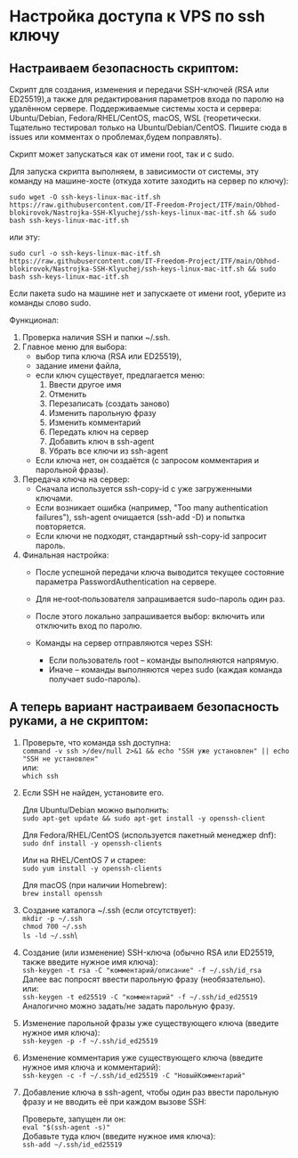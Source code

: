 # Настройка доступа к VPS по ssh ключу

## Настраиваем безопасность скриптом:

Скрипт для создания, изменения и передачи SSH-ключей (RSA или ED25519),а также для редактирования параметров входа по паролю на удалённом сервере. Поддерживаемые системы хоста и сервера: Ubuntu/Debian, Fedora/RHEL/CentOS, macOS, WSL (теоретически. Тщательно тестировал только на Ubuntu/Debian/CentOS. Пишите сюда в issues или комментах о проблемах,будем поправлять).

Скрипт может запускаться как от имени root, так и с sudo.

Для запуска скрипта выполняем, в зависимости от системы, эту команду на машине-хосте (откуда хотите заходить на сервер по ключу):

```sudo wget -O ssh-keys-linux-mac-itf.sh https://raw.githubusercontent.com/IT-Freedom-Project/ITF/main/Obhod-blokirovok/Nastrojka-SSH-Klyuchej/ssh-keys-linux-mac-itf.sh && sudo bash ssh-keys-linux-mac-itf.sh```

или эту:

```sudo curl -o ssh-keys-linux-mac-itf.sh https://raw.githubusercontent.com/IT-Freedom-Project/ITF/main/Obhod-blokirovok/Nastrojka-SSH-Klyuchej/ssh-keys-linux-mac-itf.sh && sudo bash ssh-keys-linux-mac-itf.sh```

Если пакета sudo на машине нет и запускаете от имени root, уберите из команды слово sudo.

Функционал:
   1. Проверка наличия SSH и папки ~/.ssh.
   2. Главное меню для выбора:
         - выбор типа ключа (RSA или ED25519),
         - задание имени файла,
         - если ключ существует, предлагается меню:
             1) Ввести другое имя
             2) Отменить
             3) Перезаписать (создать заново)
             4) Изменить парольную фразу
             5) Изменить комментарий
             6) Передать ключ на сервер
             7) Добавить ключ в ssh-agent
             8) Убрать все ключи из ssh-agent
         - Если ключа нет, он создаётся (с запросом комментария и парольной фразы).
   3. Передача ключа на сервер:
         - Сначала используется ssh-copy-id с уже загруженными ключами.
         - Если возникает ошибка (например, "Too many authentication failures"),
           ssh-agent очищается (ssh-add -D) и попытка повторяется.
         - Если ключи не подходят, стандартный ssh-copy-id запросит пароль.
   4. Финальная настройка:
         - После успешной передачи ключа выводится текущее состояние параметра 
           PasswordAuthentication на сервере.
         - Для не‑root‑пользователя запрашивается sudo-пароль один раз.
         - После этого локально запрашивается выбор: включить или отключить вход по паролю.
         - Команды на сервер отправляются через SSH:
      
             - Если пользователь root – команды выполняются напрямую.
           -  Иначе – команды выполняются через sudo (каждая команда получает sudo-пароль).
           


## А теперь вариант настраиваем безопасность руками, а не скриптом:

1. Проверьте, что команда ssh доступна:\
```command -v ssh >/dev/null 2>&1 && echo "SSH уже установлен" || echo "SSH не установлен"```\
или:\
```which ssh```

2. Если SSH не найден, установите его.
   
   Для Ubuntu/Debian можно выполнить:\
   ```sudo apt-get update && sudo apt-get install -y openssh-client```

   Для Fedora/RHEL/CentOS (используется пакетный менеджер dnf):\
   ```sudo dnf install -y openssh-clients```
   
   Или на RHEL/CentOS 7 и старее:\
   ```sudo yum install -y openssh-clients```
   
   Для macOS (при наличии Homebrew):\
   ```brew install openssh```
   
3. Создание каталога ~/.ssh (если отсутствует):\
   ```mkdir -p ~/.ssh```\
   ```chmod 700 ~/.ssh```\
   ```ls -ld ~/.ssh```\

4.  Создание (или изменение) SSH-ключа (обычно RSA или ED25519, также введите нужное имя ключа):\
    ```ssh-keygen -t rsa -C "комментарий/описание" -f ~/.ssh/id_rsa```\
    Далее вас попросят ввести парольную фразу (необязательно).\
    или:\
    ```ssh-keygen -t ed25519 -C "комментарий" -f ~/.ssh/id_ed25519```\
    Аналогично можно задать/не задать парольную фразу.

5. Изменение парольной фразы уже существующего ключа (введите нужное имя ключа):\
   ```ssh-keygen -p -f ~/.ssh/id_ed25519```

7. Изменение комментария уже существующего ключа (введите нужное имя ключа и комментарий):\
   ```ssh-keygen -c -f ~/.ssh/id_ed25519 -C "НовыйКомментарий"```

8. Добавление ключа в ssh-agent, чтобы один раз ввести парольную фразу и не вводить её при каждом вызове SSH:
   
   Проверьте, запущен ли он:\
   ```eval "$(ssh-agent -s)"```\
   Добавьте туда ключ (введите нужное имя ключа):\
   ```ssh-add ~/.ssh/id_ed25519```





